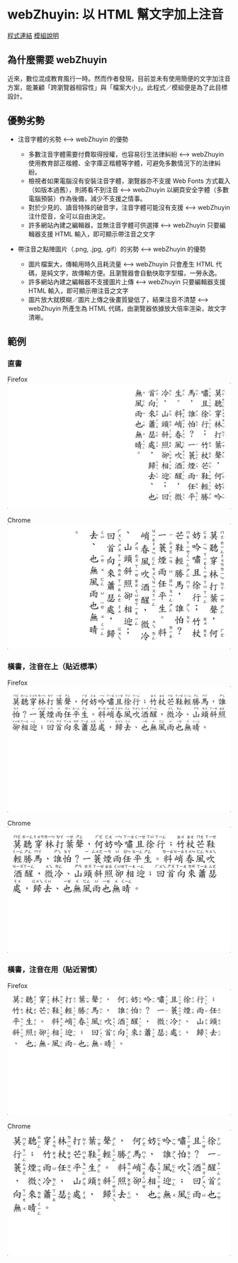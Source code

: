 # webZhuyin: 以 HTML 幫文字加上注音

[程式連結]( https://xiaopanpankevinpan.github.io/webZhuyin/example_ruby.html )
[模組說明]( https://xiaopanpankevinpan.github.io/webZhuyin/usage ) <!-- i.e., "./usage.md" -->

## 為什麼需要 webZhuyin
近來，數位混成教育風行一時。然而作者發現，目前並未有使用簡便的文字加注音方案，能兼顧「跨瀏覽器相容性」與「檔案大小」。此程式／模組便是為了此目標設計。

## 優勢劣勢
- 注音字體的劣勢 <--> webZhuyin 的優勢
	- 多數注音字體需要付費取得授權，也容易衍生法律糾紛
		<--> webZhuyin 使用教育部正楷體、全字庫正楷體等字體，可避免多數情況下的法律糾紛。
	- 檢視者如果電腦沒有安裝注音字體，瀏覽器亦不支援 Web Fonts 方式載入（如版本過舊），則將看不到注音
		<--> webZhuyin 以網頁安全字體（多數電腦預裝）作為後備，減少不支援之情事。
	- 對於少見的、讀音特殊的破音字，注音字體可能沒有支援
		<--> webZhuyin 注什麼音，全可以自由決定。
	- 許多網站內建之編輯器，並無注音字體可供選擇
		<--> webZhuyin 只要編輯器支援 HTML 輸入，即可顯示帶注音之文字

- 帶注音之點陣圖片（.png, .jpg, .gif）的劣勢 <--> webZhuyin 的優勢
	- 圖片檔案大，傳輸用時久且耗流量
		<--> webZhuyin 只會產生 HTML 代碼，是純文字，故傳輸方便。且瀏覽器會自動快取字型檔，一勞永逸。
	- 許多網站內建之編輯器不支援圖片上傳
		<--> webZhuyin 只要編輯器支援 HTML 輸入，即可顯示帶注音之文字
	- 圖片放大就模糊／圖片上傳之後畫質變低了，結果注音不清楚
		<--> webZhuyin 所產生為 HTML 代碼，由瀏覽器依據放大倍率渲染，故文字清晰。

## 範例
### 直書
Firefox
![img](./screenshot/Firefox_vert.png)

Chrome
![img](./screenshot/Chrome_vert.png)

### 橫書，注音在上（貼近標準）
Firefox
![img](./screenshot/Firefox_horiUp.png)

Chrome
![img](./screenshot/Chrome_horiUp.png)

### 橫書，注音在用（貼近習慣）
Firefox
![img](./screenshot/Firefox_horiRight.png)

Chrome
![img](./screenshot/Chrome_horiRight.png)

